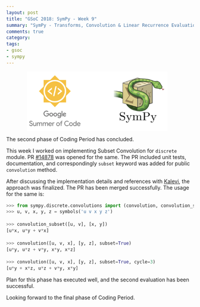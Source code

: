 ```yaml
---
layout: post
title: "GSoC 2018: SymPy - Week 9"
summary: "SymPy - Transforms, Convolution & Linear Recurrence Evaluation"
comments: true
category:
tags:
- gsoc
- sympy
---
```


<img src="/files/gsoc-sympy.png" style="width:75%; height:75%; float:left; margin-left:55px;" />
<br clear="all" />

The second phase of Coding Period has concluded.

This week I worked on implementing Subset Convolution for `discrete` module.
PR [#14878](https://github.com/sympy/sympy/pull/14878) was opened for the same. The PR included unit tests, documentation, and correspondingly `subset` keyword was added for public `convolution` method.

After discussing the implementation details and references with [Kalevi](https://github.com/jksuom), the approach was finalized. The PR has been merged successfully. The usage for the same is:

```python
>>> from sympy.discrete.convolutions import (convolution, convolution_subset)
>>> u, v, x, y, z = symbols('u v x y z')

>>> convolution_subset([u, v], [x, y])
[u*x, u*y + v*x]

>>> convolution([u, v, x], [y, z], subset=True)
[u*y, u*z + v*y, x*y, x*z]

>>> convolution([u, v, x], [y, z], subset=True, cycle=3)
[u*y + x*z, u*z + v*y, x*y]
```

Plan for this phase has executed well, and the second evaluation has been successful.

Looking forward to the final phase of Coding Period.
